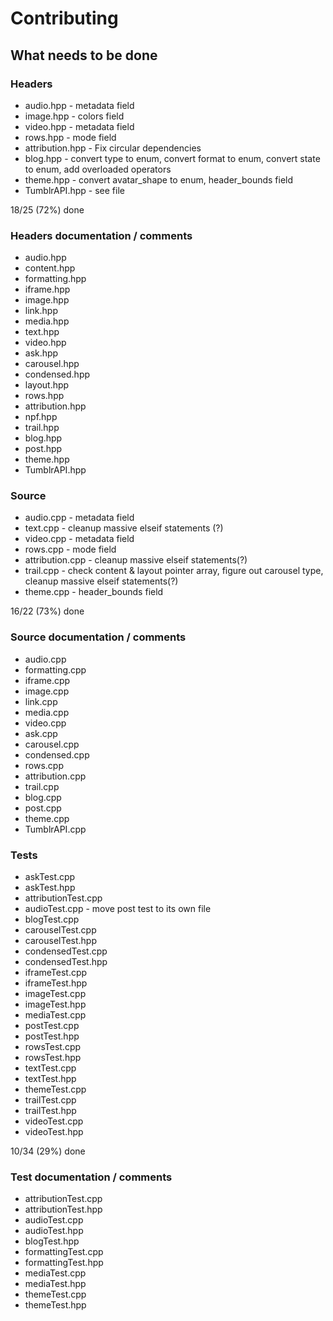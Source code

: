 # Contributing

## What needs to be done

### Headers

* audio.hpp - metadata field
* image.hpp - colors field
* video.hpp - metadata field
* rows.hpp - mode field
* attribution.hpp - Fix circular dependencies
* blog.hpp - convert type to enum, convert format to enum, convert state to enum, add overloaded operators
* theme.hpp - convert avatar_shape to enum, header_bounds field
* TumblrAPI.hpp - see file

18/25 (72%) done

### Headers documentation / comments

* audio.hpp
* content.hpp
* formatting.hpp
* iframe.hpp
* image.hpp
* link.hpp
* media.hpp
* text.hpp
* video.hpp
* ask.hpp
* carousel.hpp
* condensed.hpp
* layout.hpp
* rows.hpp
* attribution.hpp
* npf.hpp
* trail.hpp
* blog.hpp
* post.hpp
* theme.hpp
* TumblrAPI.hpp

### Source

* audio.cpp - metadata field
* text.cpp - cleanup massive elseif statements (?)
* video.cpp - metadata field
* rows.cpp - mode field
* attribution.cpp - cleanup massive elseif statements(?)
* trail.cpp - check content & layout pointer array, figure out carousel type, cleanup massive elseif statements(?)
* theme.cpp - header_bounds field

16/22 (73%) done

### Source documentation / comments

* audio.cpp
* formatting.cpp
* iframe.cpp
* image.cpp
* link.cpp
* media.cpp
* video.cpp
* ask.cpp
* carousel.cpp
* condensed.cpp
* rows.cpp
* attribution.cpp
* trail.cpp
* blog.cpp
* post.cpp
* theme.cpp
* TumblrAPI.cpp

### Tests

* askTest.cpp
* askTest.hpp
* attributionTest.cpp
* audioTest.cpp - move post test to its own file
* blogTest.cpp
* carouselTest.cpp
* carouselTest.hpp
* condensedTest.cpp
* condensedTest.hpp
* iframeTest.cpp
* iframeTest.hpp
* imageTest.cpp
* imageTest.hpp
* mediaTest.cpp
* postTest.cpp
* postTest.hpp
* rowsTest.cpp
* rowsTest.hpp
* textTest.cpp
* textTest.hpp
* themeTest.cpp
* trailTest.cpp
* trailTest.hpp
* videoTest.cpp
* videoTest.hpp

10/34 (29%) done

### Test documentation / comments

* attributionTest.cpp
* attributionTest.hpp
* audioTest.cpp
* audioTest.hpp
* blogTest.hpp
* formattingTest.cpp
* formattingTest.hpp
* mediaTest.cpp
* mediaTest.hpp
* themeTest.cpp
* themeTest.hpp
